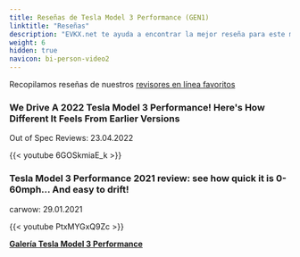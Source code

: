 ```yaml
---
title: Reseñas de Tesla Model 3 Performance (GEN1)
linktitle: "Reseñas"
description: "EVKX.net te ayuda a encontrar la mejor reseña para este modelo."
weight: 6
hidden: true
navicon: bi-person-video2
---
```

Recopilamos reseñas de nuestros [revisores en línea favoritos](../../../../../guides/evreviewers/)

<div class="container text-center shadow p-2 pe-4 mb-5 bg-body-tertiary rounded border">
<h3>We Drive A 2022 Tesla Model 3 Performance! Here's How Different It Feels From Earlier Versions</h3>
<p>Out of Spec Reviews: 23.04.2022</p>

{{< youtube 6GOSkmiaE_k >}}

</div>
<div class="container text-center shadow p-2 pe-4 mb-5 bg-body-tertiary rounded border">
<h3>Tesla Model 3 Performance 2021 review: see how quick it is 0-60mph... And easy to drift!</h3>
<p>carwow: 29.01.2021</p>

{{< youtube PtxMYGxQ9Zc >}}

</div>
<div class="mt-3 mb-3">
<a href="../gallery/" class="text-decoration-none text-black">
<strong><i class="bi-arrow-left"></i>Galería  </strong>
</a>
<a href="../" class="text-decoration-none text-black float-end">
<strong>Tesla Model 3 Performance <i class="bi-arrow-right"></i></strong>
</a>
</div>
